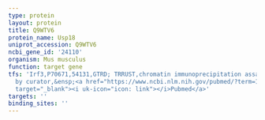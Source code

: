 ```yaml
---
type: protein
layout: protein
title: Q9WTV6
protein_name: Usp18
uniprot_accession: Q9WTV6
ncbi_gene_id: '24110'
organism: Mus musculus
function: target gene
tfs: 'Irf3,P70671,54131,GTRD; TRRUST,chromatin immunoprecipitation assay; inferred
  by curator,&ensp;<a href="https://www.ncbi.nlm.nih.gov/pubmed/?term=11854279%5Buid%5D"
  target="_blank"><i uk-icon="icon: link"></i>Pubmed</a>'
targets: ''
binding_sites: ''
---
```

